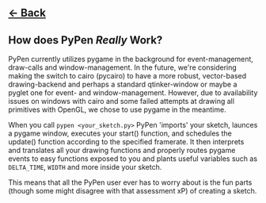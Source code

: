 ## [<- Back](https://github.com/Canvim/PyPen)

## How does PyPen *Really* Work?
PyPen currently utilizes pygame in the background for event-management, draw-calls and window-management. In the future, we're considering making the switch to cairo (pycairo) to have a more robust, vector-based drawing-backend and perhaps a standard qtinker-window or maybe a pyglet one for event- and window-management. However, due to availability issues on windows with cairo and some failed attempts at drawing all primitives with OpenGL, we chose to use pygame in the meantime.

When you call ```pypen <your_sketch.py>``` PyPen 'imports' your sketch, launces a pygame window, executes your start() function, and schedules the update() function according to the specified framerate. It then interprets and translates all your drawing functions and properly routes pygame events to easy functions exposed to you and plants useful variables such as  ```DELTA_TIME```, ```WIDTH``` and more inside your sketch.

This means that all the PyPen user ever has to worry about is the fun parts (though some might disagree with that assessment xP) of creating a sketch.